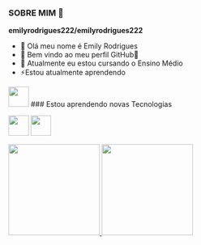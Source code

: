 ### SOBRE MIM 👋
**emilyrodrigues222/emilyrodrigues222**

- 🔭 Olá meu nome é Emily Rodrigues
- 🌱 Bem vindo ao meu perfil GitHub👋
- 👯 Atualmente eu estou cursando o Ensino Médio
- ⚡Estou atualmente aprendendo

<img src="https://cdn.jsdelivr.net/gh/devicons/devicon/icons/git/git-original.svg" width="40" height="40"/>
### Estou aprendendo novas Tecnologias

<img src="https://cdn.jsdelivr.net/gh/devicons/devicon/icons/java/java-original.svg" width="40" height="40"/> <img src="https://cdn.jsdelivr.net/gh/devicons/devicon/icons/linux/linux-original.svg" width="40" height="40"/>
<div>
<a href="https://github.com/emilyrodrigues222">
<div>
<a href="https://github.com/emilyrodrigues222">
<img height="180em" src="https://github-readme-stats.vercel.app/api/top-langs/?username=emilyrodrigues222&layout=compact&langs_count=7&theme=dracula"/>
<img height="180em" src="https://github-readme-stats.vercel.app/api?username=emilyrodrigues222&show_icons=true&theme=dracula&include_all_commits=true&count_private=true"/>
</div>
